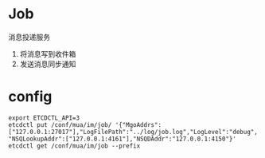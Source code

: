 # Job
消息投递服务
1. 将消息写到收件箱
2. 发送消息同步通知


# config 
```shell script
export ETCDCTL_API=3
etcdctl put /conf/mua/im/job/ '{"MgoAddrs":["127.0.0.1:27017"],"LogFilePath":"../log/job.log","LogLevel":"debug", "NSQLookupAddr":["127.0.0.1:4161"],"NSQDAddr":"127.0.0.1:4150"}'
etcdctl get /conf/mua/im/job --prefix
```
